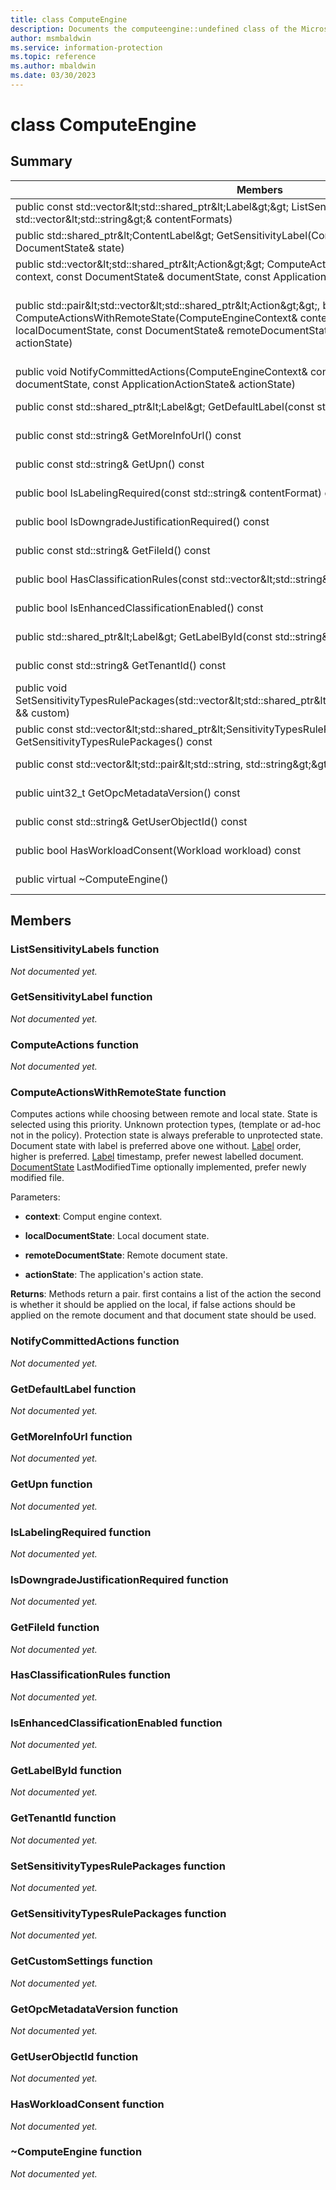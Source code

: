 ```yaml
---
title: class ComputeEngine 
description: Documents the computeengine::undefined class of the Microsoft Information Protection (MIP) SDK.
author: msmbaldwin
ms.service: information-protection
ms.topic: reference
ms.author: mbaldwin
ms.date: 03/30/2023
---
```


# class ComputeEngine 
  
## Summary
 Members                        | Descriptions                                
--------------------------------|---------------------------------------------
public const std::vector\&lt;std::shared_ptr\&lt;Label\&gt;\&gt; ListSensitivityLabels(const std::vector\&lt;std::string\&gt;& contentFormats)  | _Not yet documented._
public std::shared_ptr\&lt;ContentLabel\&gt; GetSensitivityLabel(ComputeEngineContext& context, const DocumentState& state)  | _Not yet documented._
public std::vector\&lt;std::shared_ptr\&lt;Action\&gt;\&gt; ComputeActions(ComputeEngineContext& context, const DocumentState& documentState, const ApplicationActionState& actionState)  | _Not yet documented._
public std::pair\&lt;std::vector\&lt;std::shared_ptr\&lt;Action\&gt;\&gt;, bool\&gt; ComputeActionsWithRemoteState(ComputeEngineContext& context, const DocumentState& localDocumentState, const DocumentState& remoteDocumentState, const ApplicationActionState& actionState)  |  Computes actions while choosing between remote and local state.
public void NotifyCommittedActions(ComputeEngineContext& context, const DocumentState& documentState, const ApplicationActionState& actionState)  | _Not yet documented._
public const std::shared_ptr\&lt;Label\&gt; GetDefaultLabel(const std::string& contentFormat) const  | _Not yet documented._
public const std::string& GetMoreInfoUrl() const  | _Not yet documented._
public const std::string& GetUpn() const  | _Not yet documented._
public bool IsLabelingRequired(const std::string& contentFormat) const  | _Not yet documented._
public bool IsDowngradeJustificationRequired() const  | _Not yet documented._
public const std::string& GetFileId() const  | _Not yet documented._
public bool HasClassificationRules(const std::vector\&lt;std::string\&gt;& contentFormats) const  | _Not yet documented._
public bool IsEnhancedClassificationEnabled() const  | _Not yet documented._
public std::shared_ptr\&lt;Label\&gt; GetLabelById(const std::string& id) const  | _Not yet documented._
public const std::string& GetTenantId() const  | _Not yet documented._
public void SetSensitivityTypesRulePackages(std::vector\&lt;std::shared_ptr\&lt;SensitivityTypesRulePackage\&gt;\&gt; && custom)  | _Not yet documented._
public const std::vector\&lt;std::shared_ptr\&lt;SensitivityTypesRulePackage\&gt;\&gt;& GetSensitivityTypesRulePackages() const  | _Not yet documented._
public const std::vector\&lt;std::pair\&lt;std::string, std::string\&gt;\&gt;& GetCustomSettings() const  | _Not yet documented._
public uint32_t GetOpcMetadataVersion() const  | _Not yet documented._
public const std::string& GetUserObjectId() const  | _Not yet documented._
public bool HasWorkloadConsent(Workload workload) const  | _Not yet documented._
public virtual ~ComputeEngine()  | _Not yet documented._
  
## Members
  
### ListSensitivityLabels function
_Not documented yet._

  
### GetSensitivityLabel function
_Not documented yet._

  
### ComputeActions function
_Not documented yet._

  
### ComputeActionsWithRemoteState function
Computes actions while choosing between remote and local state.
State is selected using this priority. Unknown protection types, (template or ad-hoc not in the policy). Protection state is always preferable to unprotected state. Document state with label is preferred above one without. [Label](undefined) order, higher is preferred. [Label](undefined) timestamp, prefer newest labelled document. [DocumentState](#class_document_state) LastModifiedTime optionally implemented, prefer newly modified file.

Parameters:  
* **context**: Comput engine context. 


* **localDocumentState**: Local document state. 


* **remoteDocumentState**: Remote document state. 


* **actionState**: The application's action state.



  
**Returns**: Methods return a pair. first contains a list of the action the second is whether it should be applied on the local, if false actions should be applied on the remote document and that document state should be used.
  
### NotifyCommittedActions function
_Not documented yet._

  
### GetDefaultLabel function
_Not documented yet._

  
### GetMoreInfoUrl function
_Not documented yet._

  
### GetUpn function
_Not documented yet._

  
### IsLabelingRequired function
_Not documented yet._

  
### IsDowngradeJustificationRequired function
_Not documented yet._

  
### GetFileId function
_Not documented yet._

  
### HasClassificationRules function
_Not documented yet._

  
### IsEnhancedClassificationEnabled function
_Not documented yet._

  
### GetLabelById function
_Not documented yet._

  
### GetTenantId function
_Not documented yet._

  
### SetSensitivityTypesRulePackages function
_Not documented yet._

  
### GetSensitivityTypesRulePackages function
_Not documented yet._

  
### GetCustomSettings function
_Not documented yet._

  
### GetOpcMetadataVersion function
_Not documented yet._

  
### GetUserObjectId function
_Not documented yet._

  
### HasWorkloadConsent function
_Not documented yet._

  
### ~ComputeEngine function
_Not documented yet._
